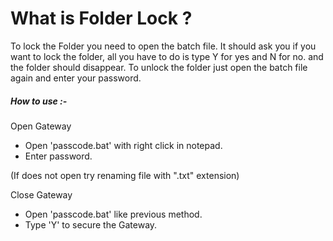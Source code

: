 # What is Folder Lock ?

To lock the Folder you need to open the batch file. It should ask you if you want to lock the folder, all you have to do is type Y for yes and N for no. and the folder should disappear. To unlock the folder just open the batch file again and enter your password.

##### How to use :-

Open Gateway

* Open 'passcode.bat' with right click in notepad.
* Enter password.

(If does not open try renaming file with ".txt" extension)

Close Gateway

* Open 'passcode.bat' like previous method.
* Type 'Y' to secure the Gateway.

